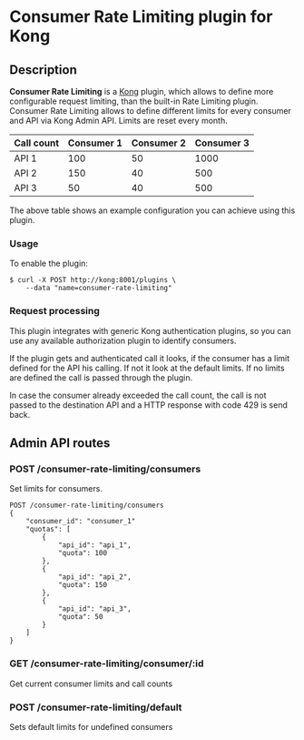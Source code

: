 # Consumer Rate Limiting plugin for Kong

## Description

<b>Consumer Rate Limiting</b> is a [Kong](https://getkong.org/) plugin, which allows to define more configurable request limiting, than the built-in Rate Limiting plugin. Consumer Rate Limiting allows to define different limits for every consumer and API via Kong Admin API. Limits are reset every month.

| Call count   | Consumer 1 | Consumer 2 | Consumer 3 |
|--------------|------------|------------|------------|
| API 1        | 100        | 50         | 1000       |
| API 2        | 150        | 40         | 500        |
| API 3        | 50         | 40         | 500        |

The above table shows an example configuration you can achieve using this plugin.

### Usage

To enable the plugin:
```
$ curl -X POST http://kong:8001/plugins \
    --data "name=consumer-rate-limiting"
```

### Request processing
This plugin integrates with generic Kong authentication plugins, so you can use any available authorization plugin to identify consumers.

If the plugin gets and authenticated call it looks, if the consumer has a limit defined for the API his calling. If not it look at the default limits. If no limits are defined the call is passed through the plugin.

In case the consumer already exceeded the call count, the call is not passed to the destination API and a HTTP response with code 429 is send back.

## Admin API routes

### POST /consumer-rate-limiting/consumers
Set limits for consumers.

```
POST /consumer-rate-limiting/consumers
{
	"consumer_id": "consumer_1"
    "quotas": [
    	{
        	"api_id": "api_1",
            "quota": 100
        },
        {
        	"api_id": "api_2",
            "quota": 150
        },
        {
        	"api_id": "api_3",
            "quota": 50
        }
    ]
}
```

### GET /consumer-rate-limiting/consumer/:id
Get current consumer limits and call counts

### POST /consumer-rate-limiting/default
Sets default limits for undefined consumers